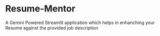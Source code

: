# Resume-Mentor
A Gemini Powered Streamlit application which helps in enhanching your Resume against the provided job description
